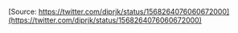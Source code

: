 [Source: https://twitter.com/diprjk/status/1568264076060672000](https://twitter.com/diprjk/status/1568264076060672000)